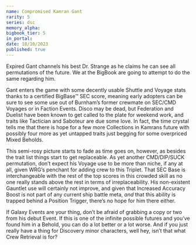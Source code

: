 ```yaml
---
name: Compromised Kamran Gant
rarity: 5
series: dsc
memory_alpha:
bigbook_tier: 5
in_portal:
date: 18/10/2023
published: true
---
```


Expired Gant channels his best Dr. Strange as he claims he can see all permutations of the future. We at the BigBook are going to attempt to do the same regarding him.

Gant enters the game with some decently usable Shuttle and Voyage stats thanks to a certified BigBase™ SEC score, meaning early adopters can be sure to see some use out of Burnham’s former crewmate on SEC/CMD Voyages or in Faction Events. Disco may be dead, but Federation and Duelist have been known to get called to the plate for weekend work, and traits like Tactician and Saboteur are due some love. In fact, the time crystal tells me that there is hope for a few more Collections in Kamrans future with possibly four more as yet untapped traits just begging for some overpriced Mixed Beholds.

This semi-rosy picture starts to fade as time goes on, however, as besides the trait list things start to get replaceable. As yet another CMD/DIP/SUCK permutation, don’t expect his Voyage use to be more than niche, if any at all, given WRG’s penchant for adding crew to this Triplet. That SEC Base is interchangeable with the rest of the top scores in this crowded skill as no one really stands above the rest in terms of irreplaceability. His non-existent Gauntlet use will certainly not improve, and given that Increased Accuracy Boost is not part of any current ship battle meta, *and* that this ability is trapped behind a Position Trigger, there’s no hope for him there either.

If Galaxy Events are your thing, don’t be afraid of grabbing a copy or two from his debut Event. If this is one of the infinite possible futures and you’ve found him in a Behold, you can do a lot better or a lot worse. And if you just really have a thing for Discovery minor characters, well hey, isn’t that what Crew Retrieval is for?

